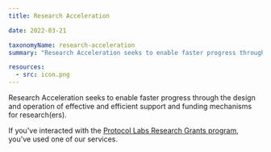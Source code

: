 ```yaml
---
title: Research Acceleration

date: 2022-03-21

taxonomyName: research-acceleration
summary: "Research Acceleration seeks to enable faster progress through the design and operation of effective and efficient support and funding mechanisms."

resources:
  - src: icon.png
---
```


Research Acceleration seeks to enable faster progress through the design and operation of effective and efficient support and funding mechanisms for research(ers).

If you've interacted with the [Protocol Labs Research Grants program](https://grants.protocol.ai/), you've used one of our services.

